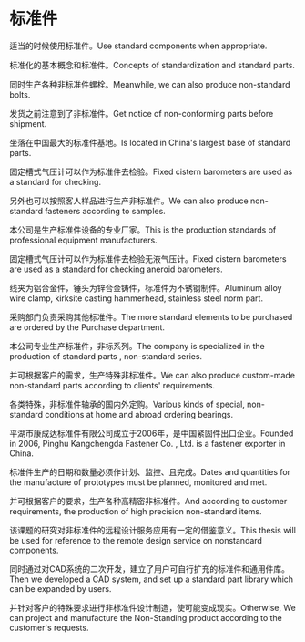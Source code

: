 # 标准件

<p><span class="chinese">适当的时候使用标准件。</span><span class="english">Use standard components when appropriate.</span></p>

<p><span class="chinese">标准化的基本概念和标准件。</span><span class="english">Concepts of standardization and standard parts.</span></p>

<p><span class="chinese">同时生产各种非标准件螺栓。</span><span class="english">Meanwhile, we can also produce non-standard bolts.</span></p>

<p><span class="chinese">发货之前注意到了非标准件。</span><span class="english">Get notice of non-conforming parts before shipment.</span></p>

<p><span class="chinese">坐落在中国最大的标准件基地。</span><span class="english">Is located in China's largest base of standard parts.</span></p>

<p><span class="chinese">固定槽式气压计可以作为标准件去检验。</span><span class="english">Fixed cistern barometers are used as a standard for checking.</span></p>

<p><span class="chinese">另外也可以按照客人样品进行生产非标准件。</span><span class="english">We can also produce non-standard fasteners according to samples.</span></p>

<p><span class="chinese">本公司是生产标准件设备的专业厂家。</span><span class="english">This is the production standards of professional equipment manufacturers.</span></p>

<p><span class="chinese">固定槽式气压计可以作为标准件去检验无液气压计。</span><span class="english">Fixed cistern barometers are used as a standard for checking aneroid barometers.</span></p>

<p><span class="chinese">线夹为铝合金件，锤头为锌合金铸件，标准件为不锈钢制件。</span><span class="english">Aluminum alloy wire clamp, kirksite casting hammerhead, stainless steel norm part.</span></p>

<p><span class="chinese">采购部门负责采购其他标准件。</span><span class="english">The more standard elements to be purchased are ordered by the Purchase department.</span></p>

<p><span class="chinese">本公司专业生产标准件，非标系列。</span><span class="english">The company is specialized in the production of standard parts , non-standard series.</span></p>

<p><span class="chinese">并可根据客户的需求，生产特殊非标准件。</span><span class="english">We can also produce custom-made non-standard parts according to clients' requirements.</span></p>

<p><span class="chinese">各类特殊，非标准件轴承的国内外定购。</span><span class="english">Various kinds of special, non-standard conditions at home and abroad ordering bearings.</span></p>

<p><span class="chinese">平湖市康成达标准件有限公司成立于2006年，是中国紧固件出口企业。</span><span class="english">Founded in 2006, Pinghu Kangchengda Fastener Co. , Ltd. is a fastener exporter in China.</span></p>

<p><span class="chinese">标准件生产的日期和数量必须作计划、监控、且完成。</span><span class="english">Dates and quantities for the manufacture of prototypes must be planned, monitored and met.</span></p>

<p><span class="chinese">并可根据客户的要求，生产各种高精密非标准件。</span><span class="english">And according to customer requirements, the production of high precision non-standard items.</span></p>

<p><span class="chinese">该课题的研究对非标准件的远程设计服务应用有一定的借鉴意义。</span><span class="english">This thesis will be used for reference to the remote design service on nonstandard components.</span></p>

<p><span class="chinese">同时通过对CAD系统的二次开发，建立了用户可自行扩充的标准件和通用件库。</span><span class="english">Then we developed a CAD system, and set up a standard part library which can be expanded by users.</span></p>

<p><span class="chinese">并针对客户的特殊要求进行非标准件设计制造，使可能变成现实。</span><span class="english">Otherwise, We can project and manufacture the Non-Standing product according to the customer's requests.</span></p>

